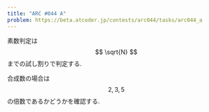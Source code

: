 ```yaml
---
title: "ARC #044 A"
problem: https://beta.atcoder.jp/contests/arc044/tasks/arc044_a
---
```

素数判定は $$ \sqrt{N} $$ までの試し割りで判定する.

合成数の場合は $$ 2, 3, 5 $$ の倍数であるかどうかを確認する.
